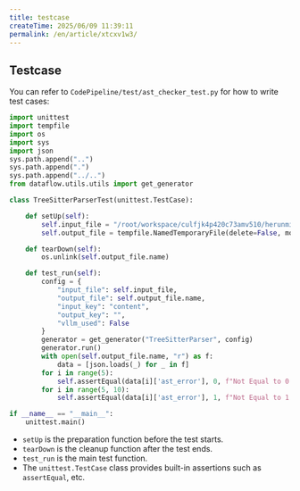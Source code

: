 ```yaml
---
title: testcase
createTime: 2025/06/09 11:39:11
permalink: /en/article/xtcxv1w3/
---
```


## Testcase

You can refer to `CodePipeline/test/ast_checker_test.py` for how to write test cases:

```python
import unittest
import tempfile
import os
import sys
import json
sys.path.append("..")
sys.path.append(".")
sys.path.append("../..")
from dataflow.utils.utils import get_generator

class TreeSitterParserTest(unittest.TestCase):

    def setUp(self):
        self.input_file = "/root/workspace/culfjk4p420c73amv510/herunming/DataFlow/CodePipeline/data/ast_data.jsonl"
        self.output_file = tempfile.NamedTemporaryFile(delete=False, mode='w+', suffix='.jsonl')

    def tearDown(self):
        os.unlink(self.output_file.name)

    def test_run(self):
        config = {
            "input_file": self.input_file,
            "output_file": self.output_file.name,
            "input_key": "content",
            "output_key": "",
            "vllm_used": False
        }
        generator = get_generator("TreeSitterParser", config)
        generator.run()
        with open(self.output_file.name, "r") as f:
            data = [json.loads(_) for _ in f]
        for i in range(5):
            self.assertEqual(data[i]['ast_error'], 0, f"Not Equal to 0 in data {i}")
        for i in range(5, 10):
            self.assertEqual(data[i]['ast_error'], 1, f"Not Equal to 1 in data {i}")

if __name__ == "__main__":
    unittest.main()
```

- `setUp` is the preparation function before the test starts.  
- `tearDown` is the cleanup function after the test ends.  
- `test_run` is the main test function.  
- The `unittest.TestCase` class provides built-in assertions such as `assertEqual`, etc.
